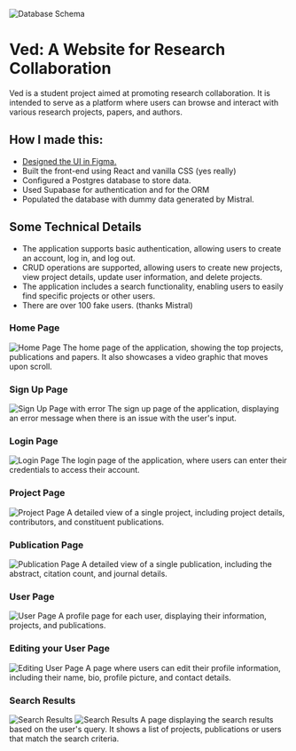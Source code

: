 ![Database Schema](DocsAssets/database-schema.png)

# Ved: A Website for Research Collaboration

Ved is a student project aimed at promoting research collaboration. It is intended to serve as a platform where users can browse and interact with various research projects, papers, and authors.


## How I made this:
- [Designed the UI in Figma.]( https://www.figma.com/design/5Ny5Yu47TOpQf5muyH2aL3/Ved-(Copy)?node-id=0-1&t=RiyZcHey26Bb8L04-1)
- Built the front-end using React and vanilla CSS (yes really)
- Configured a Postgres database to store data.
- Used Supabase for authentication and for the ORM
- Populated the database with dummy data generated by Mistral. 

## Some Technical Details
- The application supports basic authentication, allowing users to create an account, log in, and log out.
- CRUD operations are supported, allowing users to create new projects, view project details, update user information, and delete projects.
- The application includes a search functionality, enabling users to easily find specific projects or other users.
- There are over 100 fake users. (thanks Mistral)

### Home Page

![Home Page](DocsAssets/homepage.png)
The home page of the application, showing the top projects, publications and papers. It also showcases a video graphic that moves upon scroll.

### Sign Up Page

![Sign Up Page with error](DocsAssets/signup-error.png)
The sign up page of the application, displaying an error message when there is an issue with the user's input.

### Login Page

![Login Page](DocsAssets/login-page.png)
The login page of the application, where users can enter their credentials to access their account.

### Project Page

![Project Page](DocsAssets/project-page.png)
A detailed view of a single project, including project details, contributors, and constituent publications.

### Publication Page

![Publication Page](DocsAssets/publ-page.png)
A detailed view of a single publication, including the abstract, citation count, and journal details.

### User Page

![User Page](DocsAssets/user-page.png)
A profile page for each user, displaying their information, projects, and publications.

### Editing your User Page

![Editing User Page](DocsAssets/user-edit-desc.png)
A page where users can edit their profile information, including their name, bio, profile picture, and contact details.

### Search Results

![Search Results](DocsAssets/search-results2.png)
![Search Results](DocsAssets/search-results1.png)
A page displaying the search results based on the user's query. It shows a list of projects, publications or users that match the search criteria.
